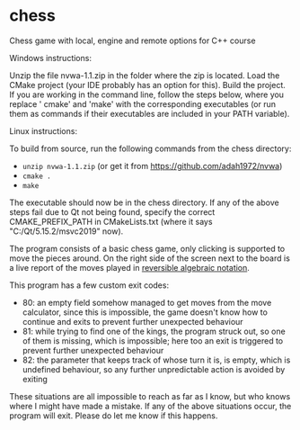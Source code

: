 # chess

Chess game with local, engine and remote options for C++ course

Windows instructions:

Unzip the file nvwa-1.1.zip in the folder where the zip is located. Load the CMake project (your IDE probably has an
option for this). Build the project. If you are working in the command line, follow the steps below, where you replace '
cmake' and 'make' with the corresponding executables (or run them as commands if their executables are included in your
PATH variable).

Linux instructions:

To build from source, run the following commands from the chess directory:

* ```unzip nvwa-1.1.zip``` (or get it from https://github.com/adah1972/nvwa)
* ```cmake .```
* ```make```

The executable should now be in the chess directory. If any of the above steps fail due to Qt not being found, specify
the correct CMAKE_PREFIX_PATH in CMakeLists.txt (where it says "C:/Qt/5.15.2/msvc2019" now).

The program consists of a basic chess game, only clicking is supported to move the pieces around. On the right side of
the screen next to the board is a live report of the moves played
in [reversible algebraic notation](https://en.wikipedia.org/wiki/Chess_notation).

This program has a few custom exit codes:

* 80: an empty field somehow managed to get moves from the move calculator, since this is impossible, the game doesn't
  know how to continue and exits to prevent further unexpected behaviour
* 81: while trying to find one of the kings, the program struck out, so one of them is missing, which is impossible;
  here too an exit is triggered to prevent further unexpected behaviour
* 82: the parameter that keeps track of whose turn it is, is empty, which is undefined behaviour, so any further
  unpredictable action is avoided by exiting

These situations are all impossible to reach as far as I know, but who knows where I might have made a mistake. If any
of the above situations occur, the program will exit. Please do let me know if this happens.
